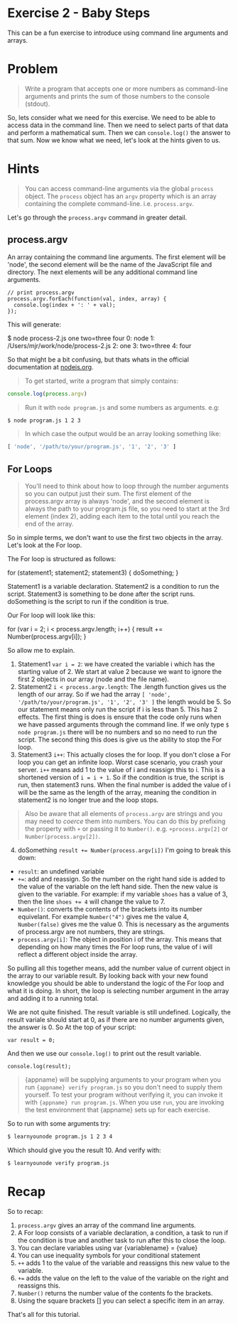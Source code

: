 # Exercise 2 - Baby Steps

This can be a fun exercise to introduce using command line arguments and arrays. 

# Problem

> Write a program that accepts one or more numbers as command-line arguments and prints the sum of those numbers to the console (stdout).

So, lets consider what we need for this exercise. We need to be able to access data in the command line. Then we need to select parts of that data and perform a mathematical sum. Then we can `console.log()` the answer to that sum. Now we know what we need, let's look at the hints given to us.

# Hints

> You can access command-line arguments via the global `process` object. The `process` object has an `argv` property which is an array containing the complete command-line. i.e. `process.argv`.

Let's go through the `process.argv` command in greater detail. 

## process.argv

An array containing the command line arguments. The first element will be 'node', the second element will be the name of the JavaScript file and directory. The next elements will be any additional command line arguments.

    // print process.argv
    process.argv.forEach(function(val, index, array) {
      console.log(index + ': ' + val);
    });

This will generate:

  $ node process-2.js one two=three four
  0: node
  1: /Users/mjr/work/node/process-2.js
  2: one
  3: two=three
  4: four
  
So that might be a bit confusing, but thats whats in the official documentation at [nodejs.org](http://nodejs.org/api/process.html#process_process).

> To get started, write a program that simply contains:

```js
console.log(process.argv)
```

> Run it with `node program.js` and some numbers as arguments. e.g:

```sh
$ node program.js 1 2 3
```

> In which case the output would be an array looking something like:

```js
[ 'node', '/path/to/your/program.js', '1', '2', '3' ]
```

## For Loops

> You'll need to think about how to loop through the number arguments so  you can output just their sum. The first element of the process.argv array is always 'node', and the second element is always the path to your program.js file, so you need to start at the 3rd element (index 2), adding each item to the total until you reach the end of the array.

So in simple terms, we don't want to use the first two objects in the array. Let's look at the For loop. 

The For loop is structured as follows:

  for (statement1; statement2; statement3) {
    doSomething;
  }
  
Statement1 is a variable declaration. Statement2 is a condition to run the script. Statement3 is something to be done after the script runs. doSomething is the script to run if the condition is true.

Our For loop will look like this:

  for (var i = 2; i < process.argv.length; i++) {
    result += Number(process.argv[i]);
  }
  
So allow me to explain. 

1.  Statement1 `var i = 2`: we have created the variable i which has the starting value of 2. We start at value 2 because we want to ignore the first 2 objects in our array (node and the file name). 
2.  Statement2 `i < process.argv.length`: The .length function gives us the length of our array. So if we had the array `[ 'node', '/path/to/your/program.js', '1', '2', '3' ]` the length would be 5. So our statement means only run the script if i is less than 5. This has 2 effects. The first thing is does is ensure that the code only runs when we have passed arguments through the command line. If we only type `$ node program.js` there will be no numbers and so no need to run the script. The second thing this does is give us the ability to stop the For loop.
3.  Statement3 `i++`: This actually closes the for loop. If you don't close a For loop you can get an infinite loop. Worst case scenario, you crash your server. `i++` means add 1 to the value of i and reassign this to i. This is a shortened version of `i = i + 1`. So if the condition is true, the script is run, then statement3 runs. When the final number is added the value of i will be the same as the length of the array, meaning the condition in statement2 is no longer true and the loop stops.

>  Also be aware that all elements of `process.argv` are strings and you may need to *coerce* them into numbers. You can do this by prefixing the property with `+` or passing it to `Number()`. e.g. `+process.argv[2]` or `Number(process.argv[2])`.

4.  doSomething `result += Number(process.argv[i])` I'm going to break this down:
-  `result`: an undefined variable
- `+=`: add and reassign. So the number on the right hand side is added to the value of the variable on the left hand side. Then the new value is given to the variable. For example: if my variable `shoes` has a value of 3, then the line `shoes += 4` will change the value to 7.
- `Number()`: converts the contents of the brackets into its number equivelant. For example `Number("4")` gives me the value 4, `Number(false)` gives me the value 0. This is necessary as the arguments of process.argv are not numbers, they are strings.
- `process.argv[i]`: The object in position i of the array. This means that depending on how many times the For loop runs, the value of i will reflect a different object inside the array.

So pulling all this together means, add the number value of current object in the array to our variable result. By looking back with your new found knowledge you should be able to understand the logic of the For loop and what it is doing. In short, the loop is selecting number argument in the array and adding it to a running total. 

We are not quite finished. The result variable is still undefined. Logically, the result variale should start at 0, as if there are no number arguments given, the answer is 0. So At the top of your script:

    var result = 0;
  
And then we use our `console.log()` to print out the result variable.

    console.log(result);
    
>  {appname} will be supplying arguments to your program when you run `{appname} verify program.js` so you don't need to supply them yourself. To test your program without verifying it, you can invoke it with `{appname} run program.js`. When you use `run`, you are invoking the test environment that {appname} sets up for each exercise.

So to run with some arguments try:

``` sh
$ learnyounode program.js 1 2 3 4
```

Which should give you the result 10. And verify with:

``` sh
$ learnyounode verify program.js
```
# Recap

So to recap:

1.  `process.argv` gives an array of the command line arguments.
2.  A For loop consists of a variable declaration, a condition, a task to run if the condition is true and another task to run after this to close the loop.
3. You can declare variables using var {variablename} = {value}
4. You can use inequality symbols for your conditional statement
5. `++` adds 1 to the value of the variable and reassigns this new value to the variable.
6. `+=` adds the value on the left to the value of the variable on the right and reassigns this.
7. `Number()` returns the number value of the contents fo the brackets.
8. Using the square brackets [] you can select a specific item in an array.

That's all for this tutorial.